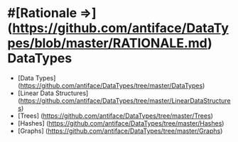 #[Rationale =>] (https://github.com/antiface/DataTypes/blob/master/RATIONALE.md)
DataTypes
=========
* [Data Types] (https://github.com/antiface/DataTypes/tree/master/DataTypes)
* [Linear Data Structures] (https://github.com/antiface/DataTypes/tree/master/LinearDataStructures)
* [Trees] (https://github.com/antiface/DataTypes/tree/master/Trees)
* [Hashes] (https://github.com/antiface/DataTypes/tree/master/Hashes)
* [Graphs] (https://github.com/antiface/DataTypes/tree/master/Graphs)
